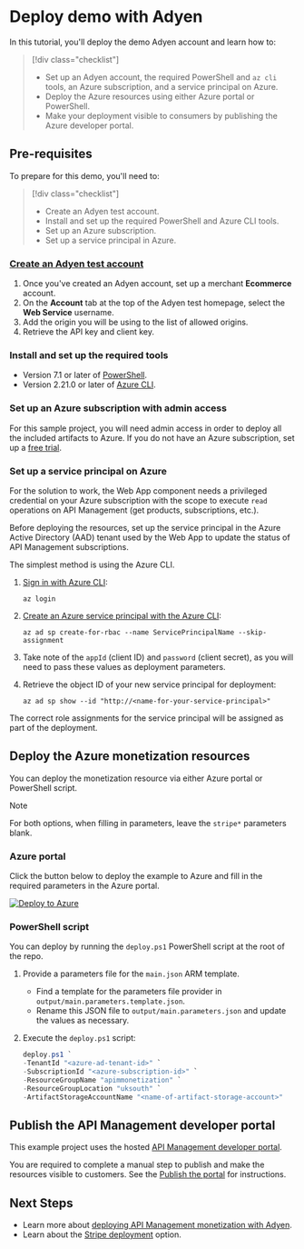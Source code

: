 # Deploy demo with Adyen

In this tutorial, you'll deploy the demo Adyen account and learn how to:

> [!div class="checklist"]
> * Set up an Adyen account, the required PowerShell and `az cli` tools, an Azure subscription, and a service principal on Azure. 
> * Deploy the Azure resources using either Azure portal or PowerShell.
> * Make your deployment visible to consumers by publishing the Azure developer portal.

## Pre-requisites

To prepare for this demo, you'll need to:

> [!div class="checklist"]
> * Create an Adyen test account. 
> * Install and set up the required PowerShell and Azure CLI tools.
> * Set up an Azure subscription.
> * Set up a service principal in Azure.

### [Create an Adyen test account](https://www.adyen.com/signup)

1. Once you've created an Adyen account, set up a merchant **Ecommerce** account.
1. On the **Account** tab at the top of the Adyen test homepage, select the **Web Service** username.
1. Add the origin you will be using to the list of allowed origins.
1. Retrieve the API key and client key.

### Install and set up the required tools

- Version 7.1 or later of [PowerShell](https://docs.microsoft.com/en-us/powershell/scripting/install/installing-powershell?view=powershell-7.1).
- Version 2.21.0 or later of [Azure CLI](https://docs.microsoft.com/en-us/cli/azure/install-azure-cli).

### Set up an Azure subscription with admin access

For this sample project, you will need admin access in order to deploy all the included artifacts to Azure. If you do not have an Azure subscription, set up a [free trial](https://azure.microsoft.com/).

### Set up a service principal on Azure

For the solution to work, the Web App component needs a privileged credential on your Azure subscription with the scope to execute `read` operations on API Management (get products, subscriptions, etc.).

Before deploying the resources, set up the service principal in the Azure Active Directory (AAD) tenant used by the Web App to update the status of API Management subscriptions.

The simplest method is using the Azure CLI.

1. [Sign in with Azure CLI](../cli/azure/authenticate-azure-cli.md#sign-in-interactively):

    ```azurecli-interactive
    az login
    ```
2. [Create an Azure service principal with the Azure CLI](../cli/azure/create-an-azure-service-principal-azure-cli.md#password-based-authentication):

    ```azurecli-interactive
    az ad sp create-for-rbac --name ServicePrincipalName --skip-assignment
    ```

3. Take note of the `appId` (client ID) and `password` (client secret), as you will need to pass these values as deployment parameters.

4. Retrieve the object ID of your new service principal for deployment:

    ```azurecli-interactive
    az ad sp show --id "http://<name-for-your-service-principal>"
    ```

The correct role assignments for the service principal will be assigned as part of the deployment.

## Deploy the Azure monetization resources

You can deploy the monetization resource via either Azure portal or PowerShell script. 

>[!NOTE]
> For both options, when filling in parameters, leave the `stripe*` parameters blank.

### Azure portal

Click the button below to deploy the example to Azure and fill in the required parameters in the Azure portal.

[![Deploy to Azure](https://aka.ms/deploytoazurebutton)](https://portal.azure.com/#create/Microsoft.Template/uri/https%3A%2F%2Fraw.githubusercontent.com%2Fmicrosoft%2Fazure-api-management-monetization%2Fmain%2Foutput%2Fmain.json)

### PowerShell script

You can deploy by running the `deploy.ps1` PowerShell script at the root of the repo.

1. Provide a parameters file for the `main.json` ARM template. 
    * Find a template for the parameters file provider in `output/main.parameters.template.json`. 
    * Rename this JSON file to `output/main.parameters.json` and update the values as necessary.

2. Execute the `deploy.ps1` script:

    ```powershell
    deploy.ps1 `
    -TenantId "<azure-ad-tenant-id>" `
    -SubscriptionId "<azure-subscription-id>" `
    -ResourceGroupName "apimmonetization" `
    -ResourceGroupLocation "uksouth" `
    -ArtifactStorageAccountName "<name-of-artifact-storage-account>"
    ```

## Publish the API Management developer portal

This example project uses the hosted [API Management developer portal](api-management-howto-developer-portal-customize.md). 

You are required to complete a manual step to publish and make the resources visible to customers. See the [Publish the portal](https://docs.microsoft.com/en-us/azure/api-management/api-management-howto-developer-portal-customize#publish) for instructions.

## Next Steps
* Learn more about [deploying API Management monetization with Adyen](adyen-details.md).
* Learn about the [Stripe deployment](stripe-details.md) option.
